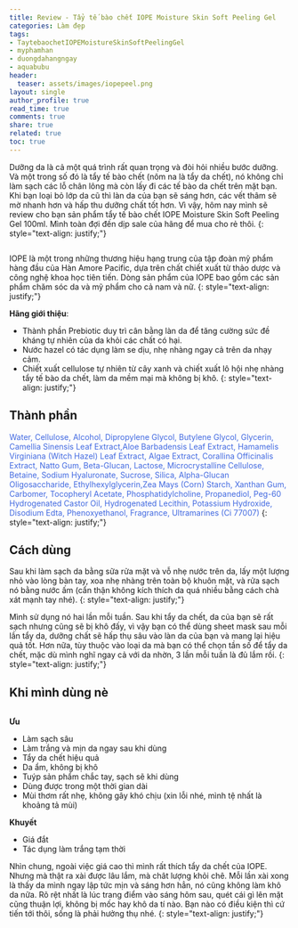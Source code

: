 ```yaml
---
title: Review - Tẩy tế bào chết IOPE Moisture Skin Soft Peeling Gel
categories: Làm đẹp
tags:
- TaytebaochetIOPEMoistureSkinSoftPeelingGel
- myphamhan
- duongdahangngay
- aquabubu
header:
  teaser: assets/images/iopepeel.png
layout: single
author_profile: true
read_time: true
comments: true
share: true
related: true
toc: true
---
```


Dưỡng da là cả một quá trình rất quan trọng và đòi hỏi nhiều bước dưỡng. Và một trong số đó là tẩy tế bào chết (nôm na là tẩy da chết), nó không chỉ làm sạch các lỗ chân lông mà còn lấy đi các tế bào da chết trên mặt bạn. Khi bạn loại bỏ lớp da cũ thì làn da của bạn sẽ sáng hơn, các vết thâm sẽ mờ nhanh hơn và hấp thu dưỡng chất tốt hơn. Vì vậy, hôm nay mình sẽ review cho bạn sản phẩm tẩy tế bào chết IOPE Moisture Skin Soft Peeling Gel 100ml. Mình toàn đợi đến dịp sale của hãng để mua cho rẻ thôi.
{: style="text-align: justify;"}

<figure style="width: 200px" class="align-center">
  <img src="{{ site.url }}{{ site.baseurl }}/assets/images/iopepeeling-1.png" alt="">
  <figcaption></figcaption>
</figure>

IOPE là một trong những thương hiệu hạng trung của tập đoàn mỹ phẩm hàng đầu của Hàn Amore Pacific, dựa trên chất chiết xuất từ thảo dược và công nghệ khoa học tiên tiến. Dòng sản phẩm của IOPE bao gồm các sản phẩm chăm sóc da và mỹ phẩm cho cả nam và nữ.
{: style="text-align: justify;"}

**Hãng giới thiệu**:
  * Thành phần Prebiotic  duy trì cân bằng làn da để tăng cường sức đề kháng tự nhiên của da khỏi các chất có hại.
  * Nước hazel có tác dụng làm se dịu, nhẹ nhàng ngay cả trên da nhạy cảm.
  * Chiết xuất cellulose tự nhiên từ cây xanh và chiết xuất lô hội nhẹ nhàng tẩy tế bào da chết, làm da mềm mại mà không bị khô.
{: style="text-align: justify;"}

## Thành phần

<span style="color:royalblue"> Water, Cellulose, Alcohol, Dipropylene Glycol, Butylene Glycol, Glycerin, Camellia Sinensis Leaf Extract,Aloe Barbadensis Leaf Extract, Hamamelis Virginiana (Witch Hazel) Leaf Extract, Algae Extract, Corallina Officinalis Extract, Natto Gum, Beta-Glucan, Lactose, Microcrystalline Cellulose, Betaine, Sodium Hyaluronate, Sucrose, Silica, Alpha-Glucan Oligosaccharide, Ethylhexylglycerin,Zea Mays (Corn) Starch, Xanthan Gum, Carbomer, Tocopheryl Acetate, Phosphatidylcholine, Propanediol, Peg-60 Hydrogenated Castor Oil, Hydrogenated Lecithin, Potassium Hydroxide, Disodium Edta, Phenoxyethanol, Fragrance, Ultramarines (Ci 77007) </span>
{: style="text-align: justify;"}

## Cách dùng

Sau khi làm sạch da bằng sữa rửa mặt và vỗ nhẹ nước trên da, lấy một lượng nhỏ vào lòng bàn tay, xoa nhẹ nhàng trên toàn bộ khuôn mặt, và rửa sạch nó bằng nước ấm (cẩn thận không kích thích da quá nhiều bằng cách chà xát mạnh tay nhé).
{: style="text-align: justify;"}

Mình sử dụng nó hai lần mỗi tuần. Sau khi tẩy da chết, da của bạn sẽ rất sạch nhưng cũng sẽ bị khô đấy, vì vậy bạn có thể dùng sheet mask sau mỗi lần tẩy da, dưỡng chất sẽ hấp thụ sâu vào làn da của bạn và mang lại hiệu quả tốt. Hơn nữa, tùy thuộc vào loại da mà bạn có thể chọn tần số để tẩy da chết, mặc dù mình nghĩ ngay cả với da nhờn, 3 lần mỗi tuần là đủ lắm rồi.
{: style="text-align: justify;"}

## Khi mình dùng nè

<figure style="width: 700px" class="align-center">
  <img src="{{ site.url }}{{ site.baseurl }}/assets/images/iopepeeling-2.png" alt="">
  <figcaption></figcaption>
</figure>

**Ưu**
  * Làm sạch sâu
  * Làm trắng và mịn da ngay sau khi dùng
  * Tẩy da chết hiệu quả
  * Da ẩm, không bị khô
  * Tuýp sản phẩm chắc tay, sạch sẽ khi dùng
  * Dùng được trong một thời gian dài
  * Mùi thơm rất nhẹ, không gây khó chịu (xin lỗi nhé, mình tệ nhất là khoảng tả mùi)
  
**Khuyết**
  * Giá đắt
  * Tác dụng làm trắng tạm thời

Nhìn chung, ngoài việc giá cao thì mình rất thích tẩy da chết của IOPE. Nhưng mà thật ra xài được lâu lắm, mà chât lượng khỏi chê. Mỗi lần xài xong là thấy da mình ngay lập tức mịn và sáng hơn hẳn, nó cũng không làm khô da nữa. Rõ rệt nhất là lúc trang điểm vào sáng hôm sau, quét cái gì lên mặt cũng thuận lợi, không bị mốc hay khô da tí nào. Bạn nào có điều kiện thì cứ tiến tới thôi, sống là phải hưởng thụ nhé.
{: style="text-align: justify;"}